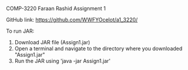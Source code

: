 COMP-3220
Faraan Rashid
Assignment 1

GitHub link: https://github.com/WWFYOcelot/a1_3220/

To run JAR:
1. Download JAR file (Assign1.jar)
2. Open a terminal and navigate to the directory where you downloaded "Assign1.jar"
3. Run the JAR using 'java -jar Assign1.jar'
